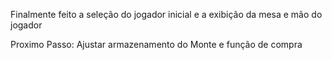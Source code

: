 Finalmente feito a seleção do jogador inicial e a exibição da mesa e mão do jogador

Proximo Passo: Ajustar armazenamento do Monte e função de compra
